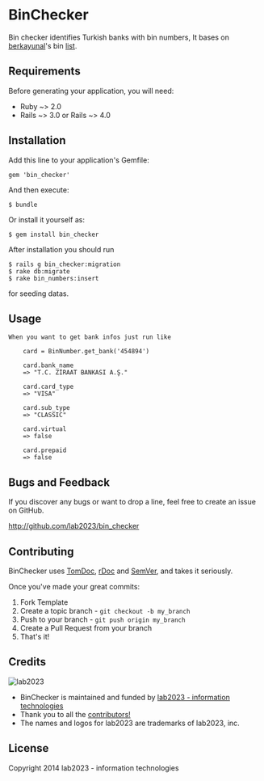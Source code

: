 # BinChecker

Bin checker identifies Turkish banks with bin numbers, It bases on [berkayunal](https://github.com/berkayunal)'s bin [list](https://gist.github.com/berkayunal/1595676).

## Requirements

Before generating your application, you will need:

* Ruby ~> 2.0
* Rails ~> 3.0 or Rails ~> 4.0

## Installation

Add this line to your application's Gemfile:

    gem 'bin_checker'

And then execute:

    $ bundle

Or install it yourself as:

    $ gem install bin_checker

After installation you should run

    $ rails g bin_checker:migration
    $ rake db:migrate
    $ rake bin_numbers:insert
    
for seeding datas.

## Usage
    When you want to get bank infos just run like
    
        card = BinNumber.get_bank('454894')
        
        card.bank_name
        => "T.C. ZİRAAT BANKASI A.Ş."
        
        card.card_type
        => "VISA"
        
        card.sub_type
        => "CLASSIC"
        
        card.virtual
        => false
        
        card.prepaid
        => false

## Bugs and  Feedback

If you discover any bugs or want to drop a line, feel free to create an issue on GitHub.

http://github.com/lab2023/bin_checker

## Contributing

BinChecker uses [TomDoc](http://tomdoc.org/), [rDoc](http://rubydoc.info/gems/kangal) and [SemVer](http://semver.org/), and takes it seriously.

Once you've made your great commits:

1. Fork Template
2. Create a topic branch - `git checkout -b my_branch`
3. Push to your branch - `git push origin my_branch`
4. Create a Pull Request from your branch
5. That's it!

## Credits

![lab2023](http://lab2023.com/assets/images/named-logo.png)

- BinChecker is maintained and funded by [lab2023 - information technologies](http://lab2023.com/)
- Thank you to all the [contributors!](https://github.com/kebab-project/kangal/graphs/contributors)
- The names and logos for lab2023 are trademarks of lab2023, inc.

## License

Copyright 2014 lab2023 - information technologies